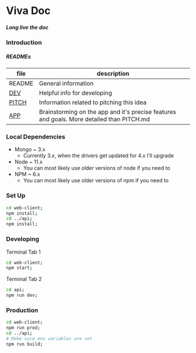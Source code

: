 # Viva Doc
##### Long live the doc

### Introduction

##### READMEs

| file | description |
| ---- | ----------- |
| README | General information |
| [DEV](/DEV.md)    | Helpful info for developing |
| [PITCH](/PITCH.md)  | Information related to pitching this idea |
| [APP](/APP.md) | Brainstorming on the app and it's precise features and goals. More detailed than PITCH.md |

### Local Dependencies

- Mongo ~ 3.x
  - Currently 3.x, when the drivers get updated for 4.x I'll upgrade
- Node ~ 11.x
  - You can most likely use older versions of node if you need to
- NPM ~ 6.x
  - You can most likely use older versions of npm if you need to

### Set Up

```bash
cd web-client;
npm install;
cd ../api;
npm install;
```

### Developing

Terminal Tab 1

```bash
cd web-client;
npm start;
```

Terminal Tab 2

```bash
cd api;
npm run dev;
```

### Production

```bash
cd web-client;
npm run prod;
cd ../api;
# Make sure env variables are set
npm run build;
```
